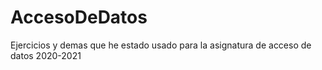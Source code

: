 # AccesoDeDatos
Ejercicios y demas que he estado usado para la asignatura de acceso de datos 2020-2021
